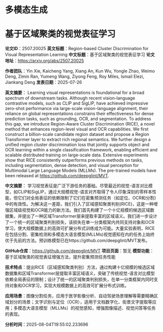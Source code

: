 # 多模态生成

# 基于区域聚类的视觉表征学习

**论文ID**：2507.20025
**英文标题**：Region-based Cluster Discrimination for Visual Representation Learning
**中文标题**：基于区域聚类的视觉表征学习
**论文地址**：https://arxiv.org/abs/2507.20025

**作者团队**：Yin Xie, Kaicheng Yang, Xiang An, Kun Wu, Yongle Zhao, Weimo Deng, Zimin Ran, Yumeng Wang, Ziyong Feng, Roy Miles, Ismail Elezi, Jiankang Deng
**发表日期**：2025-07-26

**英文摘要**：
Learning visual representations is foundational for a broad spectrum of
downstream tasks. Although recent vision-language contrastive models, such as
CLIP and SigLIP, have achieved impressive zero-shot performance via large-scale
vision-language alignment, their reliance on global representations constrains
their effectiveness for dense prediction tasks, such as grounding, OCR, and
segmentation. To address this gap, we introduce Region-Aware Cluster
Discrimination (RICE), a novel method that enhances region-level visual and OCR
capabilities. We first construct a billion-scale candidate region dataset and
propose a Region Transformer layer to extract rich regional semantics. We
further design a unified region cluster discrimination loss that jointly
supports object and OCR learning within a single classification framework,
enabling efficient and scalable distributed training on large-scale data.
Extensive experiments show that RICE consistently outperforms previous methods
on tasks, including segmentation, dense detection, and visual perception for
Multimodal Large Language Models (MLLMs). The pre-trained models have been
released at https://github.com/deepglint/MVT.

**中文摘要**：
学习视觉表征是广泛下游任务的基础。尽管最近的视觉-语言对比模型，如CLIP和SigLIP，通过大规模视觉-语言对齐取得了令人印象深刻的零样本性能，但它们对全局表征的依赖限制了它们在密集预测任务（如定位、OCR和分割）中的有效性。为解决这一差距，我们引入了区域感知聚类判别(RICE)，这是一种增强区域级视觉和OCR能力的新方法。我们首先构建了一个十亿规模的候选区域数据集，并提出了一种区域Transformer层来提取丰富的区域语义。我们进一步设计了一个统一的区域聚类判别损失，该损失在单一分类框架内共同支持对象和OCR学习，使大规模数据上的高效可扩展分布式训练成为可能。大量实验表明，RICE在包括分割、密集检测和多模态大语言模型(MLLMs)视觉感知在内的任务上始终优于先前的方法。预训练模型已在https://github.com/deepglint/MVT发布。

**GitHub仓库**：https://github.com/deepglint/MVT
**项目页面**：暂无
**模型功能**：基于区域聚类的视觉表征增强方法，提升密集预测任务性能

**技术特点**：提出RICE（区域感知聚类判别）方法，通过构建十亿规模的候选区域数据集和区域Transformer层提取丰富区域语义，突破了传统视觉-语言对比模型依赖全局表征的限制；设计了统一的区域聚类判别损失，在单一分类框架内同时支持对象和OCR学习，实现大规模数据上的高效可扩展分布式训练。

**应用场景**：图像分割任务，应用于医学影像分析、自动驾驶场景理解等需要精确区域划分的场景；文字识别与定位（OCR），适用于文档数字化、街景文字提取等应用；多模态大语言模型（MLLMs）的视觉感知，增强图像描述、视觉问答等任务的表现。

**分析时间**：2025-08-04T19:55:02.233696
